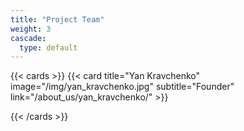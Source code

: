 ```yaml
---
title: "Project Team"
weight: 3
cascade:
  type: default
---
```


{{< cards >}}
  {{< card title="Yan Kravchenko" image="/img/yan_kravchenko.jpg" subtitle="Founder" link="/about_us/yan_kravchenko/" >}}

{{< /cards >}}